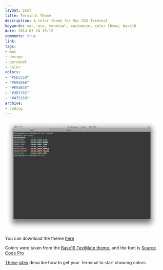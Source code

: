 ```yaml
---
layout: post
title: Terminal Theme
description: A color theme for Mac OSX Terminal
keywords: mac, osx, terminal, customize, color theme, base16
date: 2014-03-24 15:12
comments: true
link:
tags:
- mac
- design
- personal
- color
colors:
- "#5B5C68"
- "#595D66"
- "#E94B35"
- "#3D576C"
- "#43516D"
archive:
- coding
---
```


![New Terminal setup](/assets/terminal.png)

You can download the theme [here](http://images.alexonsager.net/downloads/Base16.terminal.zip)

Colors were taken from the [Base16 TextMate theme](https://github.com/chriskempson/base16-textmate), and the font is [Source Code Pro](http://www.google.com/fonts/specimen/Source+Code+Pro)

[These](http://backup.noiseandheat.com/blog/2011/12/os-x-lion-terminal-colours/) [sites](http://osxdaily.com/2013/02/05/improve-terminal-appearance-mac-os-x/) describe how to get your Terminal to start showing colors.
